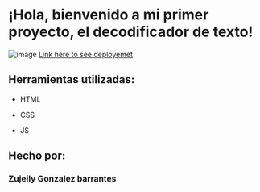 #  ¡Hola, bienvenido a mi primer proyecto, el decodificador de texto!

![image](https://github.com/user-attachments/assets/a7148c44-5bad-459b-a81a-acbd056fbb20)
[Link here to see deployemet ](desafio-oracle-decodificador.vercel.app)
## Herramientas utilizadas:

* HTML

* CSS

* JS

## Hecho por:

### Zujeily Gonzalez barrantes 

